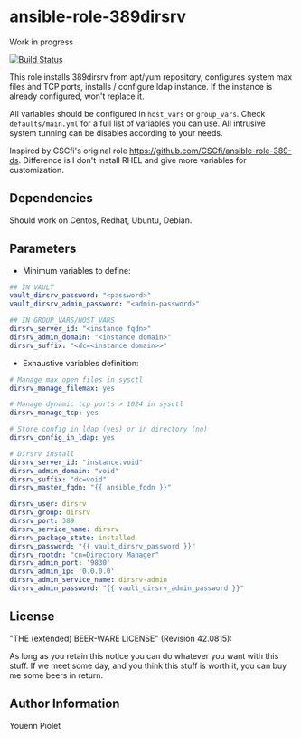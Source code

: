 ansible-role-389dirsrv
======================

Work in progress

[![Build Status](https://travis-ci.org/uZer/ansible-role-389dirsrv.svg?branch=master)](https://travis-ci.org/uZer/ansible-role-389dirsrv)

This role installs 389dirsrv from apt/yum repository, configures system
max files and TCP ports, installs / configure ldap instance.
If the instance is already configured, won't replace it.

All variables should be configured in `host_vars` or `group_vars`. Check
`defaults/main.yml` for a full list of variables you can use. All intrusive
system tunning can be disables according to your needs.

Inspired by CSCfi's original role https://github.com/CSCfi/ansible-role-389-ds.
Difference is I don't install RHEL and give more variables for customization.

Dependencies
------------
Should work on Centos, Redhat, Ubuntu, Debian.

Parameters
----------

- Minimum variables to define:

```yaml
## IN VAULT
vault_dirsrv_password: "<password>"
vault_dirsrv_admin_password: "<admin-password>"

## IN GROUP_VARS/HOST_VARS
dirsrv_server_id: "<instance fqdn>"
dirsrv_admin_domain: "<instance domain>"
dirsrv_suffix: "<dc=<instance domain>>"
```

- Exhaustive variables definition:

```yaml
# Manage max open files in sysctl
dirsrv_manage_filemax: yes

# Manage dynamic tcp ports > 1024 in sysctl
dirsrv_manage_tcp: yes

# Store config in ldap (yes) or in directory (no)
dirsrv_config_in_ldap: yes

# Dirsrv install
dirsrv_server_id: "instance.void"
dirsrv_admin_domain: "void"
dirsrv_suffix: "dc=void"
dirsrv_master_fqdn: "{{ ansible_fqdn }}"

dirsrv_user: dirsrv
dirsrv_group: dirsrv
dirsrv_port: 389
dirsrv_service_name: dirsrv
dirsrv_package_state: installed
dirsrv_password: "{{ vault_dirsrv_password }}"
dirsrv_rootdn: "cn=Directory Manager"
dirsrv_admin_port: '9830'
dirsrv_admin_ip: '0.0.0.0'
dirsrv_admin_service_name: dirsrv-admin
dirsrv_admin_password: "{{ vault_dirsrv_admin_password }}"
```

License
-------
"THE (extended) BEER-WARE LICENSE" (Revision 42.0815):

As long as you retain this notice you can do whatever you want with this stuff.
If we meet some day, and you think this stuff is worth it, you can buy me some
beers in return.

Author Information
------------------
Youenn Piolet
